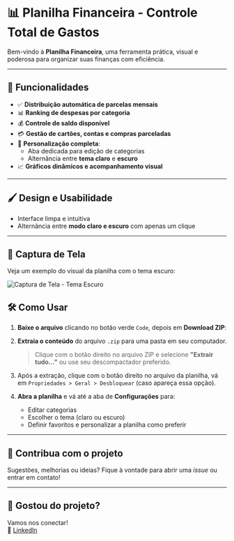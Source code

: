 # 📊 Planilha Financeira - Controle Total de Gastos

Bem-vindo à **Planilha Financeira**, uma ferramenta prática, visual e poderosa para organizar suas finanças com eficiência.

---

## 🚀 Funcionalidades

- ✅ **Distribuição automática de parcelas mensais**
- 📊 **Ranking de despesas por categoria**
- 💰 **Controle de saldo disponível**
- 💳 **Gestão de cartões, contas e compras parceladas**
- 🎨 **Personalização completa**:
  - Aba dedicada para edição de categorias
  - Alternância entre **tema claro** e **escuro**
- 📈 **Gráficos dinâmicos e acompanhamento visual**

---

## 🖌️ Design e Usabilidade

- Interface limpa e intuitiva
- Alternância entre **modo claro e escuro** com apenas um clique

---

## 📸 Captura de Tela

Veja um exemplo do visual da planilha com o tema escuro:

![Captura de Tela - Tema Escuro](https://github.com/user-attachments/assets/509f7d83-4fa1-480d-896a-be8b81bb02fe) 


## 🛠️ Como Usar

1. **Baixe o arquivo** clicando no botão verde `Code`, depois em **Download ZIP**:

2. **Extraia o conteúdo** do arquivo `.zip` para uma pasta em seu computador.

   > Clique com o botão direito no arquivo ZIP e selecione **"Extrair tudo..."** ou use seu descompactador preferido.

3. Após a extração, clique com o botão direito no arquivo da planilha, vá em `Propriedades > Geral > Desbloquear` (caso apareça essa opção).

4. **Abra a planilha** e vá até a aba de **Configurações** para:
   * Editar categorias
   * Escolher o tema (claro ou escuro)
   * Definir favoritos e personalizar a planilha como preferir

---

## 🤝 Contribua com o projeto

Sugestões, melhorias ou ideias? Fique à vontade para abrir uma *issue* ou entrar em contato!

---

## 🎉 Gostou do projeto?

Vamos nos conectar!  
💼 [LinkedIn](https://www.linkedin.com/in/fabricio-de-oliveira-bimbi-516719223/)

